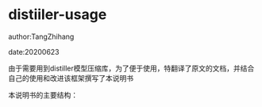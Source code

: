 # distiiler-usage
author:TangZhihang

date:20200623

由于需要用到distiller模型压缩库，为了便于使用，特翻译了原文的文档，并结合自己的使用和改进该框架撰写了本说明书

本说明书的主要结构：
